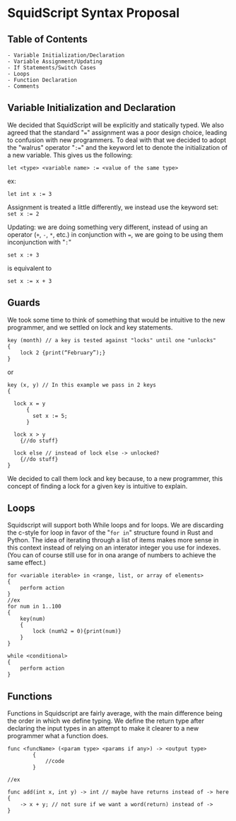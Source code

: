 # SquidScript Syntax Proposal

## Table of Contents

    - Variable Initialization/Declaration
    - Variable Assignment/Updating
    - If Statements/Switch Cases
    - Loops
    - Function Declaration
    - Comments

## Variable Initialization and Declaration

We decided that SquidScript will be explicitly and statically typed. We also agreed that the standard "`=`" assignment was a poor design choice, leading to confusion with new programmers. To deal with that we decided to adopt  the "walrus" operator "`:=`" and the keyword let to denote the initialization of a new variable. This gives us the following:

```
let <type> <variable name> := <value of the same type>
```  
ex:
```
let int x := 3
```

Assignment is treated a little differently, we instead use the keyword set:  
 `set x := 2`

 Updating: we are doing something very different, instead of using an operator (`+`, `-`, `*`, etc.) in conjunction with `=`, we are going to be using them inconjunction with "`:`"  

 ```
 set x :+ 3
 ```  
 is equivalent to  
```
set x := x + 3
```

## Guards

We took some time to think of something that would be intuitive to the new programmer, and we settled on lock and key statements.

```
key (month) // a key is tested against "locks" until one "unlocks"
{
    lock 2 {print(“February”);}
}
```
or
```
key (x, y) // In this example we pass in 2 keys
{

  lock x = y 
      {
        set x := 5;
      }

  lock x > y
    {//do stuff}

  lock else // instead of lock else -> unlocked?
    {//do stuff} 
}
```
We decided to call them lock and key because, to a new programmer, this concept of finding a lock for a given key is intuitive to explain.

## Loops

Squidscript will support both While loops and for loops. We are discarding the c-style for loop in favor of the "`for in`" structure found in Rust and Python. The idea of iterating through a list of items makes more sense in this context instead of relying on an interator integer you use for indexes. (You can of course still use for in ona arange of numbers to achieve the same effect.)

```
for <variable iterable> in <range, list, or array of elements>
{
    perform action
}
//ex
for num in 1..100
{
    key(num)
    {
        lock (num%2 = 0){print(num)}
    }
}

while <conditional>
{
    perform action
}
```

## Functions

Functions in Squidscript are fairly average, with the main difference being the order in which we define typing. We define the return type after declaring the input types in an attempt to make it clearer to a new programmer what a function does.

```
func <funcName> (<param type> <params if any>) -> <output type>
        {
            //code     
        }

//ex

func add(int x, int y) -> int // maybe have returns instead of -> here
{
    -> x + y; // not sure if we want a word(return) instead of ->
}
```